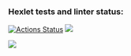 ### Hexlet tests and linter status:
[![Actions Status](https://github.com/DiRouzzz/frontend-project-44/actions/workflows/hexlet-check.yml/badge.svg)](https://github.com/DiRouzzz/frontend-project-44/actions)
<a href="https://codeclimate.com/github/DiRouzzz/frontend-project-44/maintainability"><img src="https://api.codeclimate.com/v1/badges/5aabc484982318218b17/maintainability" /></a>

<a href="https://asciinema.org/a/J03jhRLReQyli3YKXo1nQyWRm" target="_blank"><img src="https://asciinema.org/a/J03jhRLReQyli3YKXo1nQyWRm.svg" /></a>